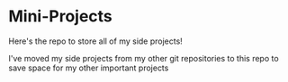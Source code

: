 # Mini-Projects
Here's the repo to store all of my side projects!

I've moved my side projects from my other git repositories to this repo to save space for my other important projects
